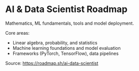 # AI & Data Scientist Roadmap

Mathematics, ML fundamentals, tools and model deployment.

Core areas:

- Linear algebra, probability, and statistics
- Machine learning foundations and model evaluation
- Frameworks (PyTorch, TensorFlow), data pipelines

Source: https://roadmap.sh/ai-data-scientist
